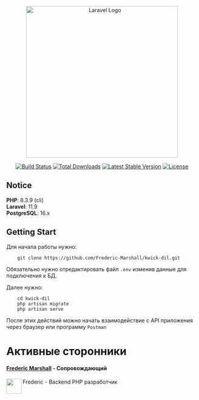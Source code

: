 <p align="center"><a href="https://laravel.com" target="_blank"><img src="https://raw.githubusercontent.com/laravel/art/master/logo-lockup/5%20SVG/2%20CMYK/1%20Full%20Color/laravel-logolockup-cmyk-red.svg" width="400" alt="Laravel Logo"></a></p>

<p align="center">
<a href="https://github.com/laravel/framework/actions"><img src="https://github.com/laravel/framework/workflows/tests/badge.svg" alt="Build Status"></a>
<a href="https://packagist.org/packages/laravel/framework"><img src="https://img.shields.io/packagist/dt/laravel/framework" alt="Total Downloads"></a>
<a href="https://packagist.org/packages/laravel/framework"><img src="https://img.shields.io/packagist/v/laravel/framework" alt="Latest Stable Version"></a>
<a href="https://packagist.org/packages/laravel/framework"><img src="https://img.shields.io/packagist/l/laravel/framework" alt="License"></a>
</p>

## Notice
<p>
    <strong>PHP</strong>: 8.3.9 (cli)<br />
    <strong>Laravel</strong>: 11.9<br />
    <strong>PostgreSQL</strong>: 16.x
</p>

## Getting Start

Для начала работы нужно:

```
    git clone https://github.com/Frederic-Marshall/kwick-dil.git
```

Обязательно нужно отредактировать файл ```.env``` изменив данные для подключения к БД.

Далее нужно:
```
    cd kwick-dil
    php artisan migrate
    php artisan serve
```

После этих действий можно начать взаимодействие с API приложения через браузер или программу ```Postman```

# Активные сторонники

#### [Frederic Marshall](https://avatars.githubusercontent.com/u/114493023?v=4) - Сопровождающий

<img align="left" width="40" height="40" src="https://avatars.githubusercontent.com/u/114493023?v=4">

Frederic - Backend PHP разработчик
